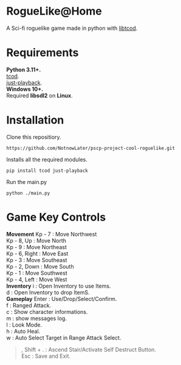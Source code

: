 # RogueLike@Home
A Sci-fi roguelike game made in python with [libtcod](https://github.com/libtcod/python-tcod).

# Requirements
**Python 3.11+.**<br/>
[tcod](https://github.com/libtcod/python-tcod).<br/>
[just-playback](https://github.com/cheofusi/just_playback).<br/>
**Windows 10+.**<br/>
Required **libsdl2** on **Linux**.

# Installation
Clone this repositiory.
```
https://github.com/NotnowLater/pscp-project-cool-roguelike.git
```
Installs all the required modules.
```
pip install tcod just-playback
```
Run the main.py
```
python ./main.py
```

# Game Key Controls
**Movement**
Kp - 7 : Move Northwest<br/>
Kp - 8, Up : Move North<br/>
Kp - 9 : Move Northeast<br/>
Kp - 6, Right : Move East<br/>
Kp - 3 : Move Southeast<br/>
Kp - 2, Down : Move South<br/>
Kp - 1 : Move Southwest<br/>
Kp - 4, Left : Move West<br/>
**Inventory**
i : Open Inventory to use Items.<br/>
d : Open Inventory to drop ItemS.<br/>
**Gameplay**
Enter : Use/Drop/Select/Confirm.<br/>
f : Ranged Attack.<br/>
c : Show character informations.<br/>
m : show messages log.<br/>
l : Look Mode.<br/>
h : Auto Heal.<br/>
w : Auto Select Target in Range Attack Select.<br/>
>, Shift + . : Ascend Stair/Activate Self Destruct Button.<br/>
Esc : Save and Exit.


